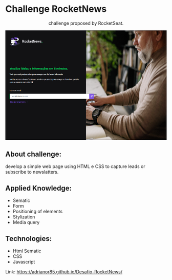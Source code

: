 # Challenge RocketNews

<p align="center">challenge proposed by RocketSeat.</p>
 <img src="01-preview.png">

## About challenge:
 develop a simple web page using HTML e CSS to capture leads or 
 subscribe to newslatters.
 
## Applied Knowledge:
  * Sematic
  * Form
  * Positioning of elements
  * Stylization
  * Media query

## Technologies:
  * Html Sematic
  * CSS
  * Javascript


 Link: https://adrianor85.github.io/Desafio-RocketNews/
  

